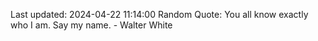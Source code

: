 Last updated: 2024-04-22 11:14:00
Random Quote: You all know exactly who I am. Say my name. - Walter White